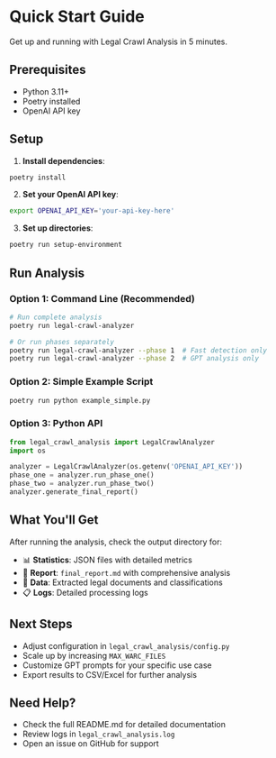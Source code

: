 # Quick Start Guide

Get up and running with Legal Crawl Analysis in 5 minutes.

## Prerequisites

- Python 3.11+
- Poetry installed
- OpenAI API key

## Setup

1. **Install dependencies**:
```bash
poetry install
```

2. **Set your OpenAI API key**:
```bash
export OPENAI_API_KEY='your-api-key-here'
```

3. **Set up directories**:
```bash
poetry run setup-environment
```

## Run Analysis

### Option 1: Command Line (Recommended)
```bash
# Run complete analysis
poetry run legal-crawl-analyzer

# Or run phases separately
poetry run legal-crawl-analyzer --phase 1  # Fast detection only
poetry run legal-crawl-analyzer --phase 2  # GPT analysis only
```

### Option 2: Simple Example Script
```bash
poetry run python example_simple.py
```

### Option 3: Python API
```python
from legal_crawl_analysis import LegalCrawlAnalyzer
import os

analyzer = LegalCrawlAnalyzer(os.getenv('OPENAI_API_KEY'))
phase_one = analyzer.run_phase_one()
phase_two = analyzer.run_phase_two()
analyzer.generate_final_report()
```

## What You'll Get

After running the analysis, check the output directory for:

- 📊 **Statistics**: JSON files with detailed metrics
- 📄 **Report**: `final_report.md` with comprehensive analysis
- 📝 **Data**: Extracted legal documents and classifications
- 📋 **Logs**: Detailed processing logs

## Next Steps

- Adjust configuration in `legal_crawl_analysis/config.py`
- Scale up by increasing `MAX_WARC_FILES`
- Customize GPT prompts for your specific use case
- Export results to CSV/Excel for further analysis

## Need Help?

- Check the full README.md for detailed documentation
- Review logs in `legal_crawl_analysis.log`
- Open an issue on GitHub for support 